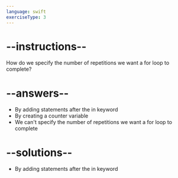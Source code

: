 ```yaml
---
language: swift
exerciseType: 3
---
```


# --instructions--

How do we specify the number of repetitions we want a for loop to complete?

# --answers--

- By adding statements after the in keyword
- By creating a counter variable
- We can't specify the number of repetitions we want a for loop to complete

# --solutions--

- By adding statements after the in keyword
